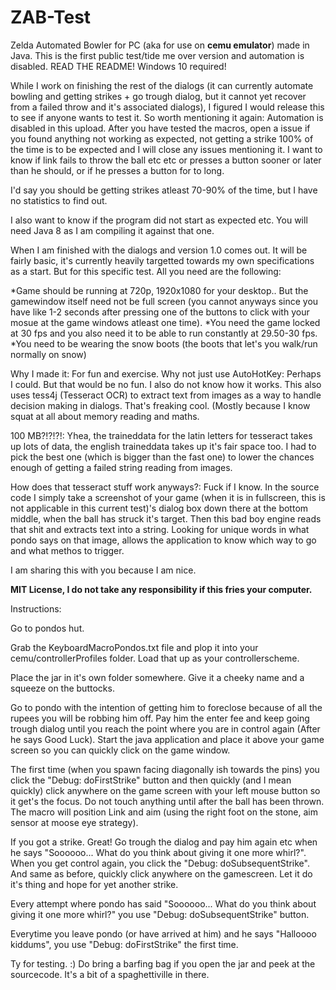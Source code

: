 # ZAB-Test
Zelda Automated Bowler for PC (aka for use on **cemu emulator**) made in Java. This is the first public test/tide me over version and automation is disabled. READ THE README! Windows 10 required!


While I work on finishing the rest of the dialogs (it can currently automate bowling and getting strikes + go trough dialog, but it cannot yet recover from a failed throw and it's associated dialogs), I figured I would release this to see if anyone wants to test it. So worth mentioning it again: Automation is disabled in this upload.
After you have tested the macros, open a issue if you found anything not working as expected, not getting a strike 100% of the time is to be expected and I will close any issues mentioning it. I want to know if link fails to throw the ball etc etc or presses a button sooner or later than he should, or if he presses a button for to long.

I'd say you should be getting strikes atleast 70-90% of the time, but I have no statistics to find out.

I also want to know if the program did not start as expected etc.
You will need Java 8 as I am compiling it against that one.

When I am finished with the dialogs and version 1.0 comes out. It will be fairly basic, it's currently heavily targetted towards my own specifications as a start. But for this specific test. All you need are the following:

*Game should be running at 720p, 1920x1080 for your desktop.. But the gamewindow itself need not be full screen (you cannot anyways since you have like 1-2 seconds after pressing one of the buttons to click with your mosue at the game windows atleast one time).
*You need the game locked at 30 fps and you also need it to be able to run constantly at 29.50-30 fps. 
*You need to be wearing the snow boots (the boots that let's you walk/run normally on snow)

Why I made it: For fun and exercise.
Why not just use AutoHotKey: Perhaps I could. But that would be no fun. I also do not know how it works.
This also uses tess4j (Tesseract OCR) to extract text from images as a way to handle decision making in dialogs. That's freaking cool. (Mostly because I know squat at all about memory reading and maths.

100 MB?!?!?!: Yhea, the traineddata for the latin letters for tesseract takes up lots of data, the english traineddata takes up it's fair space too. I had to pick the best one (which is bigger than the fast one) to lower the chances enough of getting a failed string reading from images.

How does that tesseract stuff work anyways?: Fuck if I know. In the source code I simply take a screenshot of your game (when it is in fullscreen, this is not applicable in this current test)'s dialog box down there at the bottom middle, when the ball has struck it's target. Then this bad boy engine reads that shit and extracts text into a string. Looking for unique words in what pondo says on that image, allows the application to know which way to go and what methos to trigger.

I am sharing this with you because I am nice.

**MIT License, I do not take any responsibility if this fries your computer.**

Instructions:

Go to pondos hut.

Grab the KeyboardMacroPondos.txt file and plop it into your cemu/controllerProfiles folder. Load that up as your controllerscheme.

Place the jar in it's own folder somewhere. Give it a cheeky name and a squeeze on the buttocks.

Go to pondo with the intention of getting him to foreclose because of all the rupees you will be robbing him off.
Pay him the enter fee and keep going trough dialog until you reach the point where you are in control again (After he says Good Luck).
Start the java application and place it above your game screen so you can quickly click on the game window.

The first time (when you spawn facing diagonally ish towards the pins) you click the "Debug: doFirstStrike" button and then quickly (and I mean quickly) click anywhere on the game screen with your left mouse button so it get's the focus.
Do not touch anything until after the ball has been thrown. The macro will position Link and aim (using the right foot on the stone, aim sensor at moose eye strategy).

If you got a strike. Great!
Go trough the dialog and pay him again etc when he says "Soooooo... What do you think about giving it one more whirl?".
When you get control again, you click the "Debug: doSubsequentStrike". And same as before, quickly click anywhere on the gamescreen.
Let it do it's thing and hope for yet another strike.

Every attempt where pondo has said "Soooooo... What do you think about giving it one more whirl?" you use "Debug: doSubsequentStrike" button.

Everytime you leave pondo (or have arrived at him) and he says "Halloooo kiddums", you use "Debug: doFirstStrike" the first time.


Ty for testing. :)
Do bring a barfing bag if you open the jar and peek at the sourcecode. It's a bit of a spaghettiville in there.

